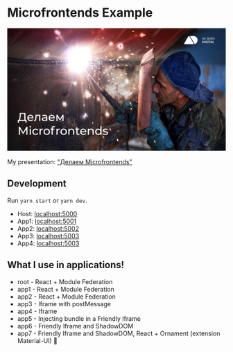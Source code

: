 # Microfrontends Example

![img](https://raw.githubusercontent.com/KamilEmeleev/microfrontends/master/preview.jpg)

My presentation: ["Делаем Microfrontends"](https://docs.google.com/presentation/d/1dv0hLid5EK28r27c4mrrLq8oJBvUT1u0Q5QXvbqMtfA/edit?usp=sharing)

## Development

Run `yarn start` or `yarn dev`.

- Host: [localhost:5000](http://localhost:5000/)
- App1: [localhost:5001](http://localhost:5001/)
- App2: [localhost:5002](http://localhost:5002/)
- App3: [localhost:5003](http://localhost:5003/)
- App4: [localhost:5003](http://localhost:5004/)

## What I use in applications!

- root - React + Module Federation
- app1 - React + Module Federation
- app2 - React + Module Federation
- app3 - Iframe with postMessage
- app4 - Iframe
- app5 - Injecting bundle in a Friendly Iframe
- app6 - Friendly Iframe and ShadowDOM
- app7 - Friendly Iframe and ShadowDOM, React + Ornament (extension Material-UI) 🥳
